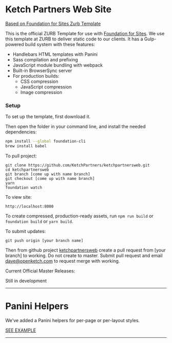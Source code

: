 # Ketch Partners Web Site

[Based on Foundation for Sites Zurb Template](https://github.com/zurb/foundation-sites)


This is the official ZURB Template for use with [Foundation for Sites](http://foundation.zurb.com/sites). We use this template at ZURB to deliver static code to our clients. It has a Gulp-powered build system with these features:

- Handlebars HTML templates with Panini
- Sass compilation and prefixing
- JavaScript module bundling with webpack
- Built-in BrowserSync server
- For production builds:
  - CSS compression
  - JavaScript compression
  - Image compression


### Setup

To set up the template, first download it.

Then open the folder in your command line, and install the needed dependencies:

```bash
npm install --global foundation-cli
brew install babel
```

To pull project:
```
git clone https://github.com/KetchPartners/ketchpartnersweb.git
cd ketchpartnersweb
git branch [come up with name branch]
git checkout [come up with name branch]
yarn
foundation watch
```

To view site:

```
http://localhost:8000
```

To create compressed, production-ready assets, run `npm run build` or `foundation build` or `yarn build`.




To submit updates:
```
git push origin [your branch name]
```

Then from github project [ketchpartnersweb](https://github.com/KetchPartners/ketchpartnersweb) create a pull request from [your branch] to working.  Do not create to master.  Submit pull request and email dave@openketch.com to request merge with working.


Current Official Master Releases:

Still in development

---

# Panini Helpers

We've added a Panini helpers for per-page or per-layout styles.

[SEE EXAMPLE](http://notebooks.zurb.com/posts/10139362?t=f9b74287fe3ac074)

---
